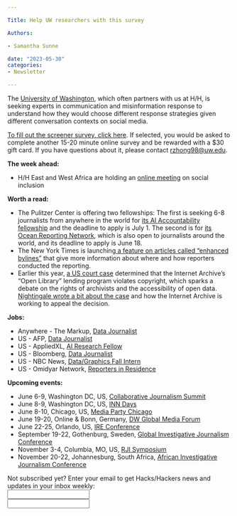 ```yaml
---

Title: Help UW researchers with this survey

Authors: 

- Samantha Sunne

date: "2023-05-30" 
categories: 
- Newsletter 

---
```


The [University of Washington](https://www.cs.washington.edu/), which often partners with us at H/H, is seeking experts in communication and misinformation response to understand how they would choose different response strategies given different conversation contexts on social media.

[To fill out the screener survey, click here](https://forms.gle/eMimDhaBQ4ycHEtZ9). If selected, you would be asked to complete another 15-20 minute online survey and be rewarded with a $30 gift card. If you have questions about it, please contact rzhong98@uw.edu.

**The week ahead:**



* H/H East and West Africa are holding an [online meeting](https://us06web.zoom.us/meeting/register/tZEtfumtpz4sGtRQCSr2dlqn6qdR3WReOhTm#/registration) on social inclusion

**Worth a read:**



* The Pulitzer Center is offering two fellowships: The first is seeking 6-8 journalists from anywhere in the world for [its AI Accountability fellowship](https://pulitzercenter.org/blog/open-call-proposals-pulitzer-centers-ai-accountability-fellowships) and the deadline to apply is July 1. The second is for [its Ocean Reporting Network](https://pulitzercenter.org/apply-join-ocean-reporting-network-orn), which is also open to journalists around the world, and its deadline to apply is June 18.
* The New York Times is launching[ a feature on articles called “enhanced bylines”](https://www.niemanlab.org/2023/05/the-new-york-times-launches-enhanced-bylines-with-more-information-about-how-journalists-did-the-reporting/) that give more information about where and how reporters conducted the reporting.
* Earlier this year, [a US court case](https://www.documentcloud.org/documents/23723923-hachette-v-internet-archive-ruling) determined that the Internet Archive’s “Open Library” lending program violates copyright, which sparks a debate on the rights of archivists and the accessibility of open data. [Nightingale wrote a bit about the case](https://nightingaledvs.com/hachette-v-internet-archive-data-access/) and how the Internet Archive is working to appeal the decision.

**Jobs:**



* Anywhere - The Markup, [Data Journalist](https://boards.greenhouse.io/themarkup/jobs/6768437002)
* US - AFP, [Data Journalist](https://www.afp.com/en/data-journalist-washington)
* US - AppliedXL, [AI Research Fellow](https://www.linkedin.com/jobs/view/3614571151/)
* US - Bloomberg, [Data Journalist](https://careers.bloomberg.com/job/detail/116362?qf=data)
* US - NBC News, [Data/Graphics Fall Intern](https://gist.github.com/freejoe76/569d08fd4f41da646cec06883a4d559c)
* US - Omidyar Network, [Reporters in Residence](https://boards.greenhouse.io/omidyarnetwork/jobs/5050492)

**Upcoming events:**



* June 6-9, Washington DC, US, [Collaborative Journalism Summit](https://collaborativejournalism.org/cjs2023/)
* June 8-9, Washington DC, US, [INN Days](https://inn.org/about/our-work/inn-days/)
* June 8-10, Chicago, US, [Media Party Chicago](https://blog.mediaparty.info/media-party-is-going-global-next-step-chicago-6-8-june-2023-88ae56ffc83f)
* June 19-20, Online & Bonn, Germany, [DW Global Media Forum](https://corporate.dw.com/en/overcoming-divisions-dw-global-media-forum-2023/a-63990322)
* June 22-25, Orlando, US, [IRE Conference](https://www.ire.org/event/2023-ire-conference/)
* September 19-22, Gothenburg, Sweden, [Global Investigative Journalism Conference](https://gijc2023.org/)
* November 3-4, Columbia, MO, US, [RJI Symposium](https://rji.submittable.com/submit/254162/rji-symposium-in-service-to-our-communities)
* November 20-22, Johannesburg, South Africa, [African Investigative Journalism Conference](https://aijc.africa/)

<div id="mc_embed_signup"><form id="mc-embedded-subscribe-form" class="validate" action="//hackshackers.us1.list-manage.com/subscribe/post?u=c56f2e53d5ed6ef87f8aaa75c&amp;id=fb2bc6f10b" method="post" name="mc-embedded-subscribe-form" novalidate="" target="_blank">

<div id="mc_embed_signup_scroll">

<div class="mc-field-group"><label for="mce-EMAIL">Not subscribed yet? Enter your email to get Hacks/Hackers news and updates in your inbox weekly:  </label></div>

<div class="mc-field-group"><input id="mce-EMAIL" class="required email" name="EMAIL" type="email" value="" /></div>

<!-- real people should not fill this in and expect good things - do not remove this or risk form bot signups-->

<div style="position: absolute; left: -5000px;"><input tabindex="-1" name="b_c56f2e53d5ed6ef87f8aaa75c_fb2bc6f10b" type="text" value="" /></div>

<div class="clear"><input id="mc-embedded-subscribe" class="button" name="subscribe" typ
